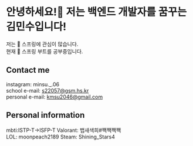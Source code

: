 # __안녕하세요!🤚 저는 백엔드 개발자를 꿈꾸는 김민수입니다!__
저는 👀 스프링에 관심이 많습니다.  
현재 🌱 스프링 부트를 공부중입니다.
## __Contact me__
instagram: minsu._.06  
school e-mail: s22057@gsm.hs.kr  
personal e-mail: kmsu2046@gmail.com  
## __Personal information__
mbti:ISTP-T->ISFP-T 
Valorant: 뱁새색희#짹짹짹짹  
LOL: moonpeach2189
Steam: Shining_Stars4
